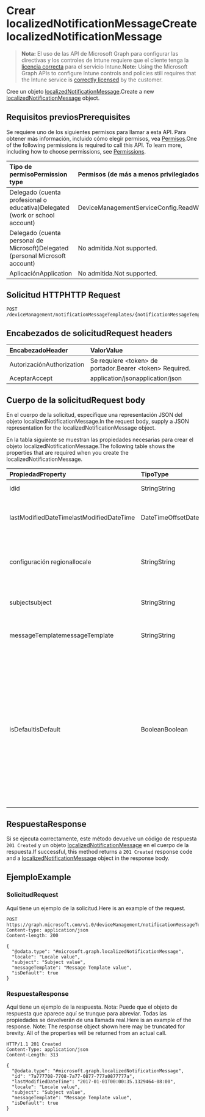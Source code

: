 # <a name="create-localizednotificationmessage"></a><span data-ttu-id="88034-101">Crear localizedNotificationMessage</span><span class="sxs-lookup"><span data-stu-id="88034-101">Create localizedNotificationMessage</span></span>

> <span data-ttu-id="88034-102">**Nota:** El uso de las API de Microsoft Graph para configurar las directivas y los controles de Intune requiere que el cliente tenga la [licencia correcta](https://go.microsoft.com/fwlink/?linkid=839381) para el servicio Intune.</span><span class="sxs-lookup"><span data-stu-id="88034-102">**Note:** Using the Microsoft Graph APIs to configure Intune controls and policies still requires that the Intune service is [correctly licensed](https://go.microsoft.com/fwlink/?linkid=839381) by the customer.</span></span>

<span data-ttu-id="88034-103">Cree un objeto [localizedNotificationMessage](../resources/intune_notification_localizednotificationmessage.md).</span><span class="sxs-lookup"><span data-stu-id="88034-103">Create a new [localizedNotificationMessage](../resources/intune_notification_localizednotificationmessage.md) object.</span></span>
## <a name="prerequisites"></a><span data-ttu-id="88034-104">Requisitos previos</span><span class="sxs-lookup"><span data-stu-id="88034-104">Prerequisites</span></span>
<span data-ttu-id="88034-p101">Se requiere uno de los siguientes permisos para llamar a esta API. Para obtener más información, incluido cómo elegir permisos, vea [Permisos](../../../concepts/permissions_reference.md).</span><span class="sxs-lookup"><span data-stu-id="88034-p101">One of the following permissions is required to call this API. To learn more, including how to choose permissions, see [Permissions](../../../concepts/permissions_reference.md).</span></span>

|<span data-ttu-id="88034-107">Tipo de permiso</span><span class="sxs-lookup"><span data-stu-id="88034-107">Permission type</span></span>|<span data-ttu-id="88034-108">Permisos (de más a menos privilegiados)</span><span class="sxs-lookup"><span data-stu-id="88034-108">Permissions (from most to least privileged)</span></span>|
|:---|:---|
|<span data-ttu-id="88034-109">Delegado (cuenta profesional o educativa)</span><span class="sxs-lookup"><span data-stu-id="88034-109">Delegated (work or school account)</span></span>|<span data-ttu-id="88034-110">DeviceManagementServiceConfig.ReadWrite.All</span><span class="sxs-lookup"><span data-stu-id="88034-110">DeviceManagementServiceConfig.ReadWrite.All</span></span>|
|<span data-ttu-id="88034-111">Delegado (cuenta personal de Microsoft)</span><span class="sxs-lookup"><span data-stu-id="88034-111">Delegated (personal Microsoft account)</span></span>|<span data-ttu-id="88034-112">No admitida.</span><span class="sxs-lookup"><span data-stu-id="88034-112">Not supported.</span></span>|
|<span data-ttu-id="88034-113">Aplicación</span><span class="sxs-lookup"><span data-stu-id="88034-113">Application</span></span>|<span data-ttu-id="88034-114">No admitida.</span><span class="sxs-lookup"><span data-stu-id="88034-114">Not supported.</span></span>|

## <a name="http-request"></a><span data-ttu-id="88034-115">Solicitud HTTP</span><span class="sxs-lookup"><span data-stu-id="88034-115">HTTP Request</span></span>
<!-- {
  "blockType": "ignored"
}
-->
``` http
POST /deviceManagement/notificationMessageTemplates/{notificationMessageTemplateId}/localizedNotificationMessages
```

## <a name="request-headers"></a><span data-ttu-id="88034-116">Encabezados de solicitud</span><span class="sxs-lookup"><span data-stu-id="88034-116">Request headers</span></span>
|<span data-ttu-id="88034-117">Encabezado</span><span class="sxs-lookup"><span data-stu-id="88034-117">Header</span></span>|<span data-ttu-id="88034-118">Valor</span><span class="sxs-lookup"><span data-stu-id="88034-118">Value</span></span>|
|:---|:---|
|<span data-ttu-id="88034-119">Autorización</span><span class="sxs-lookup"><span data-stu-id="88034-119">Authorization</span></span>|<span data-ttu-id="88034-120">Se requiere &lt;token&gt; de portador.</span><span class="sxs-lookup"><span data-stu-id="88034-120">Bearer &lt;token&gt; Required.</span></span>|
|<span data-ttu-id="88034-121">Aceptar</span><span class="sxs-lookup"><span data-stu-id="88034-121">Accept</span></span>|<span data-ttu-id="88034-122">application/json</span><span class="sxs-lookup"><span data-stu-id="88034-122">application/json</span></span>|

## <a name="request-body"></a><span data-ttu-id="88034-123">Cuerpo de la solicitud</span><span class="sxs-lookup"><span data-stu-id="88034-123">Request body</span></span>
<span data-ttu-id="88034-124">En el cuerpo de la solicitud, especifique una representación JSON del objeto localizedNotificationMessage.</span><span class="sxs-lookup"><span data-stu-id="88034-124">In the request body, supply a JSON representation for the localizedNotificationMessage object.</span></span>

<span data-ttu-id="88034-125">En la tabla siguiente se muestran las propiedades necesarias para crear el objeto localizedNotificationMessage.</span><span class="sxs-lookup"><span data-stu-id="88034-125">The following table shows the properties that are required when you create the localizedNotificationMessage.</span></span>

|<span data-ttu-id="88034-126">Propiedad</span><span class="sxs-lookup"><span data-stu-id="88034-126">Property</span></span>|<span data-ttu-id="88034-127">Tipo</span><span class="sxs-lookup"><span data-stu-id="88034-127">Type</span></span>|<span data-ttu-id="88034-128">Descripción</span><span class="sxs-lookup"><span data-stu-id="88034-128">Description</span></span>|
|:---|:---|:---|
|<span data-ttu-id="88034-129">id</span><span class="sxs-lookup"><span data-stu-id="88034-129">id</span></span>|<span data-ttu-id="88034-130">String</span><span class="sxs-lookup"><span data-stu-id="88034-130">String</span></span>|<span data-ttu-id="88034-131">Clave de la entidad.</span><span class="sxs-lookup"><span data-stu-id="88034-131">Key of the entity.</span></span>|
|<span data-ttu-id="88034-132">lastModifiedDateTime</span><span class="sxs-lookup"><span data-stu-id="88034-132">lastModifiedDateTime</span></span>|<span data-ttu-id="88034-133">DateTimeOffset</span><span class="sxs-lookup"><span data-stu-id="88034-133">DateTimeOffset</span></span>|<span data-ttu-id="88034-134">Fecha y hora en la que se modificó el objeto por última vez.</span><span class="sxs-lookup"><span data-stu-id="88034-134">DateTime the object was last modified.</span></span>|
|<span data-ttu-id="88034-135">configuración regional</span><span class="sxs-lookup"><span data-stu-id="88034-135">locale</span></span>|<span data-ttu-id="88034-136">String</span><span class="sxs-lookup"><span data-stu-id="88034-136">String</span></span>|<span data-ttu-id="88034-137">La configuración regional para la que se destina este mensaje.</span><span class="sxs-lookup"><span data-stu-id="88034-137">The Locale for which this message is destined.</span></span>|
|<span data-ttu-id="88034-138">subject</span><span class="sxs-lookup"><span data-stu-id="88034-138">subject</span></span>|<span data-ttu-id="88034-139">String</span><span class="sxs-lookup"><span data-stu-id="88034-139">String</span></span>|<span data-ttu-id="88034-140">El asunto de la plantilla del mensaje.</span><span class="sxs-lookup"><span data-stu-id="88034-140">The Message Template Subject.</span></span>|
|<span data-ttu-id="88034-141">messageTemplate</span><span class="sxs-lookup"><span data-stu-id="88034-141">messageTemplate</span></span>|<span data-ttu-id="88034-142">String</span><span class="sxs-lookup"><span data-stu-id="88034-142">String</span></span>|<span data-ttu-id="88034-143">El contenido de la plantilla del mensaje.</span><span class="sxs-lookup"><span data-stu-id="88034-143">The Message Template content.</span></span>|
|<span data-ttu-id="88034-144">isDefault</span><span class="sxs-lookup"><span data-stu-id="88034-144">isDefault</span></span>|<span data-ttu-id="88034-145">Boolean</span><span class="sxs-lookup"><span data-stu-id="88034-145">Boolean</span></span>|<span data-ttu-id="88034-146">Marca para indicar si se trata de la configuración regional predeterminada para la reserva del idioma.</span><span class="sxs-lookup"><span data-stu-id="88034-146">Flag to indicate whether or not this is the default locale for language fallback.</span></span> <span data-ttu-id="88034-147">Solo se puede establecer esta marca.</span><span class="sxs-lookup"><span data-stu-id="88034-147">This flag can only be set.</span></span> <span data-ttu-id="88034-148">Para eliminarla, establezca esta propiedad en true en otro mensaje de notificación localizado.</span><span class="sxs-lookup"><span data-stu-id="88034-148">To unset, set this property to true on another Localized Notification Message.</span></span>|



## <a name="response"></a><span data-ttu-id="88034-149">Respuesta</span><span class="sxs-lookup"><span data-stu-id="88034-149">Response</span></span>
<span data-ttu-id="88034-150">Si se ejecuta correctamente, este método devuelve un código de respuesta `201 Created` y un objeto [localizedNotificationMessage](../resources/intune_notification_localizednotificationmessage.md) en el cuerpo de la respuesta.</span><span class="sxs-lookup"><span data-stu-id="88034-150">If successful, this method returns a `201 Created` response code and a [localizedNotificationMessage](../resources/intune_notification_localizednotificationmessage.md) object in the response body.</span></span>

## <a name="example"></a><span data-ttu-id="88034-151">Ejemplo</span><span class="sxs-lookup"><span data-stu-id="88034-151">Example</span></span>
### <a name="request"></a><span data-ttu-id="88034-152">Solicitud</span><span class="sxs-lookup"><span data-stu-id="88034-152">Request</span></span>
<span data-ttu-id="88034-153">Aquí tiene un ejemplo de la solicitud.</span><span class="sxs-lookup"><span data-stu-id="88034-153">Here is an example of the request.</span></span>
``` http
POST https://graph.microsoft.com/v1.0/deviceManagement/notificationMessageTemplates/{notificationMessageTemplateId}/localizedNotificationMessages
Content-type: application/json
Content-length: 200

{
  "@odata.type": "#microsoft.graph.localizedNotificationMessage",
  "locale": "Locale value",
  "subject": "Subject value",
  "messageTemplate": "Message Template value",
  "isDefault": true
}
```

### <a name="response"></a><span data-ttu-id="88034-154">Respuesta</span><span class="sxs-lookup"><span data-stu-id="88034-154">Response</span></span>
<span data-ttu-id="88034-p103">Aquí tiene un ejemplo de la respuesta. Nota: Puede que el objeto de respuesta que aparece aquí se trunque para abreviar. Todas las propiedades se devolverán de una llamada real.</span><span class="sxs-lookup"><span data-stu-id="88034-p103">Here is an example of the response. Note: The response object shown here may be truncated for brevity. All of the properties will be returned from an actual call.</span></span>
``` http
HTTP/1.1 201 Created
Content-Type: application/json
Content-Length: 313

{
  "@odata.type": "#microsoft.graph.localizedNotificationMessage",
  "id": "7a777708-7708-7a77-0877-777a0877777a",
  "lastModifiedDateTime": "2017-01-01T00:00:35.1329464-08:00",
  "locale": "Locale value",
  "subject": "Subject value",
  "messageTemplate": "Message Template value",
  "isDefault": true
}
```



